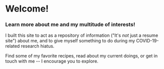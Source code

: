 # Welcome!

### Learn more about me and my multitude of interests!

I built this site to act as a repository of information ("It's *not* just a resume site")
about me, and to give myself something to do during my COVID-19-related research hiatus.

Find some of my favorite recipes, read about my current doings, or get in touch
with me -- I encourage you to explore.

